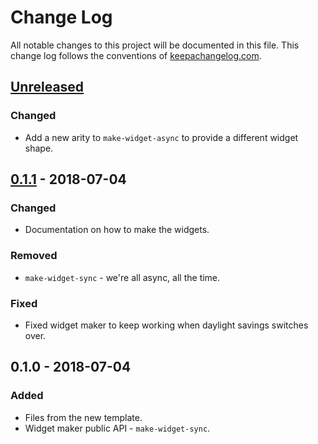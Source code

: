 # Change Log
All notable changes to this project will be documented in this file. This change log follows the conventions of [keepachangelog.com](http://keepachangelog.com/).

## [Unreleased]
### Changed
- Add a new arity to `make-widget-async` to provide a different widget shape.

## [0.1.1] - 2018-07-04
### Changed
- Documentation on how to make the widgets.

### Removed
- `make-widget-sync` - we're all async, all the time.

### Fixed
- Fixed widget maker to keep working when daylight savings switches over.

## 0.1.0 - 2018-07-04
### Added
- Files from the new template.
- Widget maker public API - `make-widget-sync`.

[Unreleased]: https://github.com/your-name/friendly-backend/compare/0.1.1...HEAD
[0.1.1]: https://github.com/your-name/friendly-backend/compare/0.1.0...0.1.1

